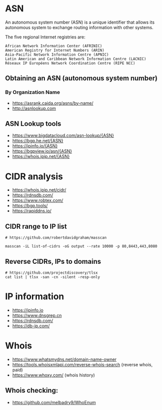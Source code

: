 # ASN

An autonomous system number (ASN) is a unique identifier that allows its autonomous system to exchange routing information with other systems.

The five regional Internet registries are:

    African Network Information Center (AFRINIC)
    American Registry for Internet Numbers (ARIN)
    Asia-Pacific Network Information Centre (APNIC)
    Latin American and Caribbean Network Information Centre (LACNIC)
    Réseaux IP Européens Network Coordination Centre (RIPE NCC)

## Obtaining an ASN (autonomous system number)

### By Organization Name

- https://asrank.caida.org/asns/by-name/
- http://asnlookup.com

## ASN Lookup tools 

- https://www.bigdatacloud.com/asn-lookup/{ASN}
- https://bgp.he.net/{ASN}
- https://ipinfo.io/{ASN}
- https://bgpview.io/asn/{ASN}
- https://whois.ipip.net/{ASN}

# CIDR analysis

- https://whois.ipip.net/cidr/
- https://rdnsdb.com/
- https://www.robtex.com/
- https://bgp.tools/
- https://rapiddns.io/

## CIDR range to IP list

```
# https://github.com/robertdavidgraham/masscan

masscan -iL list-of-cidrs -oG output --rate 10000 -p 80,8443,443,8080
```

## Reverse CIDRs, IPs to domains

```
# https://github.com/projectdiscovery/tlsx
cat list | tlsx -san -cn -silent -resp-only
```

# IP information

- https://ipinfo.io
- https://www.dnsgrep.cn
- https://rdnsdb.com/
- https://db-ip.com/

# Whois

- https://www.whatsmydns.net/domain-name-owner
- https://tools.whoisxmlapi.com/reverse-whois-search (reverse whois, paid)
- https://www.whoxy.com/ (whois history)

## Whois checking:

- https://github.com/melbadry9/WhoEnum
